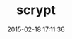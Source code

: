 ---
layout: post
title:  "scrypt"
repo:   "pbhogan/scrypt"
date:   2015-02-18 17:11:36
gemurl: https://github.com/pbhogan/scrypt
---